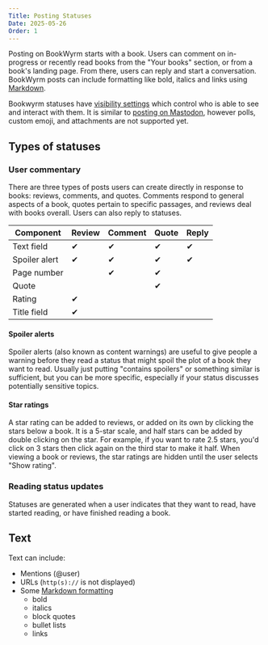```yaml
---
Title: Posting Statuses
Date: 2025-05-26
Order: 1
---
```


Posting on BookWyrm starts with a book.
Users can comment on in-progress or recently read books from the "Your books" section, or from a book's landing page.
From there, users can reply and start a conversation.
BookWyrm posts can include formatting like bold, italics and links using [Markdown](https://www.markdownguide.org/cheat-sheet/).

Bookwyrm statuses have [visibility settings](/privacy-controls.html) which control who is able to see and interact with them.
It is similar to [posting on Mastodon](https://docs.joinmastodon.org/user/posting/), however polls, custom emoji, and attachments are not supported yet.

## Types of statuses

### User commentary

There are three types of posts users can create directly in response to books: reviews, comments, and quotes. Comments respond to general aspects of a book, quotes pertain to specific passages, and reviews deal with books overall. Users can also reply to statuses.

| Component | Review | Comment | Quote | Reply |
| --------- | ------ | ------- | ----- | ----- |
| Text field | ✔ | ✔ | ✔ | ✔ |
| Spoiler alert | ✔ | ✔ | ✔ | ✔ |
| Page number | | ✔ | ✔  |
| Quote | |  | ✔  |
| Rating | ✔ |  |  |
| Title field | ✔ |  |  |

#### Spoiler alerts

Spoiler alerts (also known as content warnings) are useful to give people a warning before they read a status that might spoil the plot of a book they want to read.
Usually just putting "contains spoilers" or something similar is sufficient, but you can be more specific, especially if your status discusses potentially sensitive topics.

#### Star ratings

A star rating can be added to reviews, or added on its own by clicking the stars below a book.
It is a 5-star scale, and half stars can be added by double clicking on the star.
For example, if you want to rate 2.5 stars, you'd click on 3 stars then click again on the third star to make it half.
When viewing a book or reviews, the star ratings are hidden until the user selects "Show rating".

### Reading status updates

Statuses are generated when a user indicates that they want to read, have started reading, or have finished reading a book.

## Text
Text can include:

- Mentions (@user)
- URLs (`http(s)://` is not displayed)
- Some [Markdown formatting](https://www.markdownguide.org/cheat-sheet/)
    - bold
    - italics
    - block quotes
    - bullet lists
    - links

